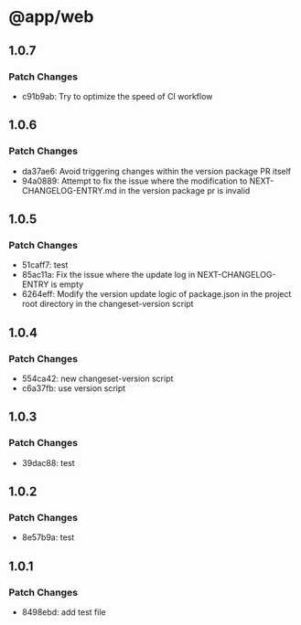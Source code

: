 # @app/web

## 1.0.7

### Patch Changes

- c91b9ab: Try to optimize the speed of CI workflow

## 1.0.6

### Patch Changes

- da37ae6: Avoid triggering changes within the version package PR itself
- 94a0889: Attempt to fix the issue where the modification to NEXT-CHANGELOG-ENTRY.md in the version package pr is invalid

## 1.0.5

### Patch Changes

- 51caff7: test
- 85ac11a: Fix the issue where the update log in NEXT-CHANGELOG-ENTRY is empty
- 6264eff: Modify the version update logic of package.json in the project root directory in the changeset-version script

## 1.0.4

### Patch Changes

- 554ca42: new changeset-version script
- c6a37fb: use version script

## 1.0.3

### Patch Changes

- 39dac88: test

## 1.0.2

### Patch Changes

- 8e57b9a: test

## 1.0.1

### Patch Changes

- 8498ebd: add test file
